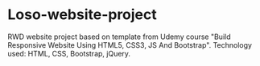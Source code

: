# Loso-website-project
RWD website project based on template from Udemy course "Build Responsive Website Using HTML5, CSS3, JS And Bootstrap". Technology used: HTML, CSS, Bootstrap, jQuery.
